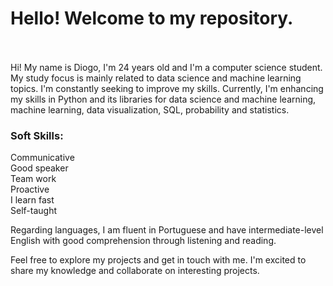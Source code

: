 # Hello! Welcome to my repository.
<br>
<br
## About me:

Hi! My name is Diogo, I'm 24 years old and I'm a computer science student. My study focus is mainly related to data science and machine learning topics. 
I'm constantly seeking to improve my skills. Currently, I'm enhancing my skills in Python and its libraries for data science and machine learning, machine learning, data visualization, SQL, probability and statistics.


### Soft Skills:

Communicative
<br>
Good speaker
<br>
Team work
<br>
Proactive
<br>
I learn fast
<br>
Self-taught
<br>

Regarding languages, I am fluent in Portuguese and have intermediate-level English with good comprehension through listening and reading.

Feel free to explore my projects and get in touch with me. I'm excited to share my knowledge and collaborate on interesting projects.
